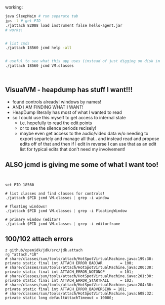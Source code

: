 

working:
```sh
java SleepMain # run separate tab
jps -l # get PID
./jattach 82088 load instrument false hello-agent.jar
# works!


# list cmds
./jattach 18560 jcmd help -all


# useful to see what this app uses (instead of just digging on disk in files)
./jattach 18560 jcmd VM.classes




```

## VisualVM - heapdump has stuff I want!!!
- found controls already! windows by names!
- AND I AM FINDING WHAT I WANT! 
- HeapDump literally has most of what I wanted to read
- so I could  use this myself to get access to internal state
  - i.e. hopefully to read the edit points
  - or to see the silence periods recisely!
  - maybe even get access to the audio/video data w/o needing to export separtely and manage all that.. and instead read and propose edits off of that and then if I edit in reverse I can use that as an edit list for typical edits that don't need my involvement!

## ALSO jcmd is giving me some of what I want too!

```fish


set PID 18560

# list classes and find classes for controls!
./jattach $PID jcmd VM.classes | grep -i window

# floating windows!
./jattach $PID jcmd VM.classes | grep -i FloatingWindow

# primary window (editor)
./jattach $PID jcmd VM.classes | grep -i editorframe

```

## 100/102 attach errors

```fish
z github/openjdk/jdk/src/jdk.attach
rg "attach.*10"
# share/classes/sun/tools/attach/HotSpotVirtualMachine.java:199:30:    private static final int ATTACH_ERROR_BADJAR        = 100;
# share/classes/sun/tools/attach/HotSpotVirtualMachine.java:200:30:    private static final int ATTACH_ERROR_NOTONCP       = 101;
# share/classes/sun/tools/attach/HotSpotVirtualMachine.java:201:30:    private static final int ATTACH_ERROR_STARTFAIL     = 102;
# share/classes/sun/tools/attach/HotSpotVirtualMachine.java:204:30:    private static final int ATTACH_ERROR_BADVERSION = 101;
# share/classes/sun/tools/attach/HotSpotVirtualMachine.java:608:32:    private static long defaultAttachTimeout = 10000;
```
